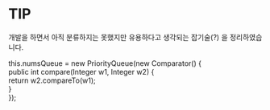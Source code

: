 # TIP

개발을 하면서 아직 분류하지는 못했지만 유용하다고 생각되는 잡기술(?) 을 정리하였습니다.

this.numsQueue = new PriorityQueue<Integer>(new Comparator<Integer>() {  
  public int compare(Integer w1, Integer w2) {  
    return w2.compareTo(w1);  
  }  
});
<!--stackedit_data:
eyJoaXN0b3J5IjpbLTEwNTAxMjg4OTFdfQ==
-->